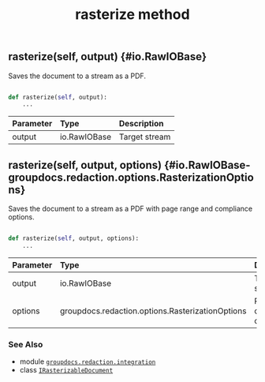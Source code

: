 ﻿---
title: rasterize method
second_title: GroupDocs.Redaction for Python via .NET API References
description: 
type: docs
weight: 20
url: /python-net/groupdocs.redaction.integration/irasterizabledocument/rasterize/
is_root: false
---

## rasterize(self, output) {#io.RawIOBase}

Saves the document to a stream as a PDF.



```python

def rasterize(self, output):
    ...
```


| Parameter | Type | Description |
| :- | :- | :- |
| output | io.RawIOBase | Target stream |


## rasterize(self, output, options) {#io.RawIOBase-groupdocs.redaction.options.RasterizationOptions}

Saves the document to a stream as a PDF with page range and compliance options.



```python

def rasterize(self, output, options):
    ...
```


| Parameter | Type | Description |
| :- | :- | :- |
| output | io.RawIOBase | Target stream |
| options | groupdocs.redaction.options.RasterizationOptions | PDF conversion options |



### See Also
* module [`groupdocs.redaction.integration`](../../)
* class [`IRasterizableDocument`](/redaction/python-net/groupdocs.redaction.integration/irasterizabledocument)
